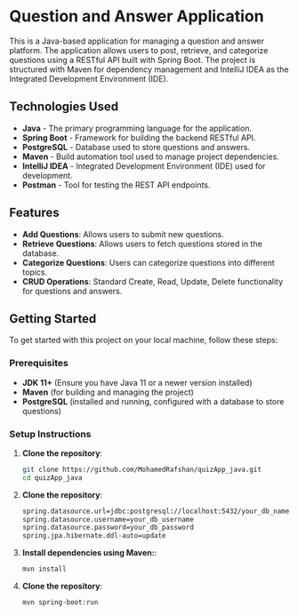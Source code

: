 
# Question and Answer Application

This is a Java-based application for managing a question and answer platform. The application allows users to post, retrieve, and categorize questions using a RESTful API built with Spring Boot. The project is structured with Maven for dependency management and IntelliJ IDEA as the Integrated Development Environment (IDE).

## Technologies Used
- **Java** - The primary programming language for the application.
- **Spring Boot** - Framework for building the backend RESTful API.
- **PostgreSQL** - Database used to store questions and answers.
- **Maven** - Build automation tool used to manage project dependencies.
- **IntelliJ IDEA** - Integrated Development Environment (IDE) used for development.
- **Postman** - Tool for testing the REST API endpoints.

## Features
- **Add Questions**: Allows users to submit new questions.
- **Retrieve Questions**: Allows users to fetch questions stored in the database.
- **Categorize Questions**: Users can categorize questions into different topics.
- **CRUD Operations**: Standard Create, Read, Update, Delete functionality for questions and answers.

## Getting Started

To get started with this project on your local machine, follow these steps:

### Prerequisites

- **JDK 11+** (Ensure you have Java 11 or a newer version installed)
- **Maven** (for building and managing the project)
- **PostgreSQL** (installed and running, configured with a database to store questions)

### Setup Instructions

1. **Clone the repository**:
   ```bash
   git clone https://github.com/MohamedRafshan/quizApp_java.git
   cd quizApp_java

1. **Clone the repository**:
    ```bash
    spring.datasource.url=jdbc:postgresql://localhost:5432/your_db_name
    spring.datasource.username=your_db_username
    spring.datasource.password=your_db_password
    spring.jpa.hibernate.ddl-auto=update
    
3. **Install dependencies using Maven:**:
    ```bash
    mvn install
    
4. **Clone the repository**:
    ```bash
    mvn spring-boot:run

